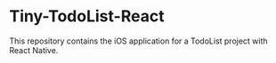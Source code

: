 # Tiny-TodoList-React
This repository contains the iOS application for a TodoList project with React Native.
